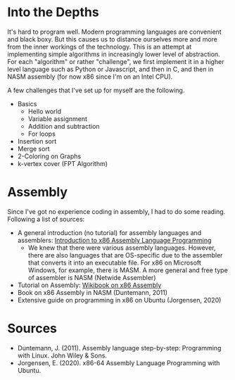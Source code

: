 # Into the Depths
It's hard to program well. Modern programming languages are convenient and black boxy. But this causes us to distance ourselves more and more from the inner workings of the technology.
This is an attempt at implementing simple algorithms in increasingly lower level of abstraction. For each "algorithm" or rather "challenge", we first implement it in a higher level language such as Python or Javascript, and then in C, and then in NASM assembly (for now x86 since I'm on an Intel CPU).

A few challenges that I've set up for myself are the following.

  * Basics
    * Hello world
    * Variable assignment
    * Addition and subtraction
    * For loops
  * Insertion sort
  * Merge sort
  * 2-Coloring on Graphs
  * k-vertex cover (FPT Algorithm)

# Assembly
Since I've got no experience coding in assembly, I had to do some reading. Following a list of sources:

  * A general introduction (no tutorial) for assembly languages and assemblers: [Introduction to x86 Assembly Language Programming](https://cs.lmu.edu/~ray/notes/x86assembly/)
    * We knew that there were various assembly languages. However, there are also languages that are OS-specific due to the assembler that converts it into an executable file. For x86 on Microsoft Windows, for example, there is MASM. A more general and free type of assembler is NASM (Netwide Assembler)
  * Tutorial on Assembly: [Wikibook on x86 Assembly](https://en.wikibooks.org/wiki/X86_Assembly)
  * Book on x86 Assembly in NASM (Duntemann, 2011)
  * Extensive guide on programming in x86 on Ubuntu (Jorgensen, 2020)

# Sources
  * Duntemann, J. (2011). Assembly language step-by-step: Programming with Linux. John Wiley & Sons.
  * Jorgensen, E. (2020). x86-64 Assembly Language Programming with Ubuntu. 
